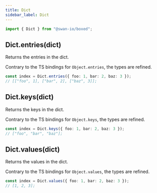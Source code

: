 ```yaml
---
title: Dict
sidebar_label: Dict
---
```


```ts
import { Dict } from "@swan-io/boxed";
```

## Dict.entries(dict)

Returns the entries in the dict.

Contrary to the TS bindings for `Object.entries`, the types are refined.

```ts title="Examples"
const index = Dict.entries({ foo: 1, bar: 2, baz: 3 });
// [["foo", 1], ["bar", 2], ["baz", 3]];
```

## Dict.keys(dict)

Returns the keys in the dict.

Contrary to the TS bindings for `Object.keys`, the types are refined.

```ts title="Examples"
const index = Dict.keys({ foo: 1, bar: 2, baz: 3 });
// ["foo", "bar", "baz"];
```

## Dict.values(dict)

Returns the values in the dict.

Contrary to the TS bindings for `Object.values`, the types are refined.

```ts title="Examples"
const index = Dict.values({ foo: 1, bar: 2, baz: 3 });
// [1, 2, 3];
```
